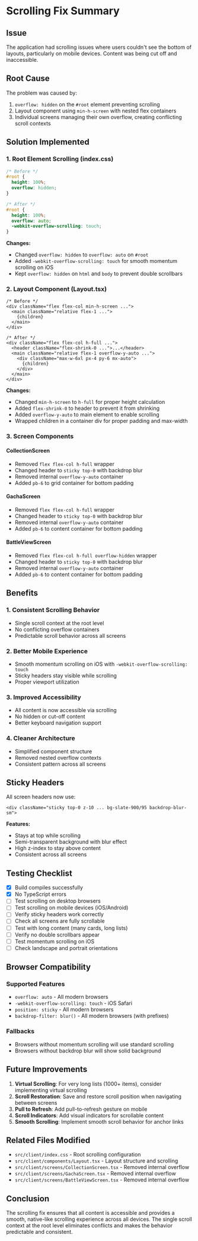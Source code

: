 # Scrolling Fix Summary

## Issue
The application had scrolling issues where users couldn't see the bottom of layouts, particularly on mobile devices. Content was being cut off and inaccessible.

## Root Cause
The problem was caused by:
1. `overflow: hidden` on the `#root` element preventing scrolling
2. Layout component using `min-h-screen` with nested flex containers
3. Individual screens managing their own overflow, creating conflicting scroll contexts

## Solution Implemented

### 1. Root Element Scrolling (index.css)
```css
/* Before */
#root {
  height: 100%;
  overflow: hidden;
}

/* After */
#root {
  height: 100%;
  overflow: auto;
  -webkit-overflow-scrolling: touch;
}
```

**Changes:**
- Changed `overflow: hidden` to `overflow: auto` on `#root`
- Added `-webkit-overflow-scrolling: touch` for smooth momentum scrolling on iOS
- Kept `overflow: hidden` on `html` and `body` to prevent double scrollbars

### 2. Layout Component (Layout.tsx)
```tsx
/* Before */
<div className="flex flex-col min-h-screen ...">
  <main className="relative flex-1 ...">
    {children}
  </main>
</div>

/* After */
<div className="flex flex-col h-full ...">
  <header className="flex-shrink-0 ...">...</header>
  <main className="relative flex-1 overflow-y-auto ...">
    <div className="max-w-6xl px-4 py-6 mx-auto">
      {children}
    </div>
  </main>
</div>
```

**Changes:**
- Changed `min-h-screen` to `h-full` for proper height calculation
- Added `flex-shrink-0` to header to prevent it from shrinking
- Added `overflow-y-auto` to main element to enable scrolling
- Wrapped children in a container div for proper padding and max-width

### 3. Screen Components

#### CollectionScreen
- Removed `flex flex-col h-full` wrapper
- Changed header to `sticky top-0` with backdrop blur
- Removed internal `overflow-y-auto` container
- Added `pb-6` to grid container for bottom padding

#### GachaScreen
- Removed `flex flex-col h-full` wrapper
- Changed header to `sticky top-0` with backdrop blur
- Removed internal `overflow-y-auto` container
- Added `pb-6` to content container for bottom padding

#### BattleViewScreen
- Removed `flex flex-col h-full overflow-hidden` wrapper
- Changed header to `sticky top-0` with backdrop blur
- Removed internal `overflow-y-auto` container
- Added `pb-6` to content container for bottom padding

## Benefits

### 1. Consistent Scrolling Behavior
- Single scroll context at the root level
- No conflicting overflow containers
- Predictable scroll behavior across all screens

### 2. Better Mobile Experience
- Smooth momentum scrolling on iOS with `-webkit-overflow-scrolling: touch`
- Sticky headers stay visible while scrolling
- Proper viewport utilization

### 3. Improved Accessibility
- All content is now accessible via scrolling
- No hidden or cut-off content
- Better keyboard navigation support

### 4. Cleaner Architecture
- Simplified component structure
- Removed nested overflow contexts
- Consistent pattern across all screens

## Sticky Headers

All screen headers now use:
```tsx
<div className="sticky top-0 z-10 ... bg-slate-900/95 backdrop-blur-sm">
```

**Features:**
- Stays at top while scrolling
- Semi-transparent background with blur effect
- High z-index to stay above content
- Consistent across all screens

## Testing Checklist

- [x] Build compiles successfully
- [x] No TypeScript errors
- [ ] Test scrolling on desktop browsers
- [ ] Test scrolling on mobile devices (iOS/Android)
- [ ] Verify sticky headers work correctly
- [ ] Check all screens are fully scrollable
- [ ] Test with long content (many cards, long lists)
- [ ] Verify no double scrollbars appear
- [ ] Test momentum scrolling on iOS
- [ ] Check landscape and portrait orientations

## Browser Compatibility

### Supported Features
- `overflow: auto` - All modern browsers
- `-webkit-overflow-scrolling: touch` - iOS Safari
- `position: sticky` - All modern browsers
- `backdrop-filter: blur()` - All modern browsers (with prefixes)

### Fallbacks
- Browsers without momentum scrolling will use standard scrolling
- Browsers without backdrop blur will show solid background

## Future Improvements

1. **Virtual Scrolling**: For very long lists (1000+ items), consider implementing virtual scrolling
2. **Scroll Restoration**: Save and restore scroll position when navigating between screens
3. **Pull to Refresh**: Add pull-to-refresh gesture on mobile
4. **Scroll Indicators**: Add visual indicators for scrollable content
5. **Smooth Scrolling**: Implement smooth scroll behavior for anchor links

## Related Files Modified

- `src/client/index.css` - Root scrolling configuration
- `src/client/components/Layout.tsx` - Layout structure and scrolling
- `src/client/screens/CollectionScreen.tsx` - Removed internal overflow
- `src/client/screens/GachaScreen.tsx` - Removed internal overflow
- `src/client/screens/BattleViewScreen.tsx` - Removed internal overflow

## Conclusion

The scrolling fix ensures that all content is accessible and provides a smooth, native-like scrolling experience across all devices. The single scroll context at the root level eliminates conflicts and makes the behavior predictable and consistent.
